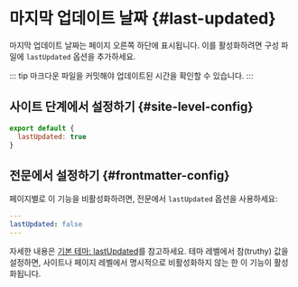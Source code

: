 # 마지막 업데이트 날짜 {#last-updated}

마지막 업데이트 날짜는 페이지 오른쪽 하단에 표시됩니다. 이를 활성화하려면 구성 파일에 `lastUpdated` 옵션을 추가하세요.

::: tip
마크다운 파일을 커밋해야 업데이트된 시간을 확인할 수 있습니다.
:::

## 사이트 단계에서 설정하기 {#site-level-config}

```js
export default {
  lastUpdated: true
}
```

## 전문에서 설정하기 {#frontmatter-config}

페이지별로 이 기능을 비활성화하려면, 전문에서 `lastUpdated` 옵션을 사용하세요:

```yaml
---
lastUpdated: false
---
```

자세한 내용은 [기본 테마: lastUpdated](./default-theme-config#lastupdated)를 참고하세요. 테마 레벨에서 참(truthy) 값을 설정하면, 사이트나 페이지 레벨에서 명시적으로 비활성화하지 않는 한 이 기능이 활성화됩니다.
